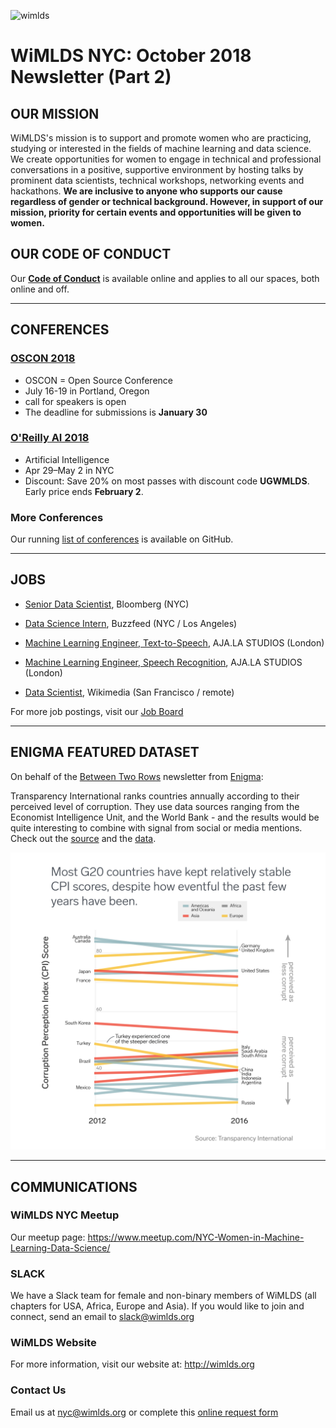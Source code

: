 

![wimlds](images/blue_log_full.jpg)  

# WiMLDS NYC:  October 2018 Newsletter (Part 2)

## OUR MISSION

WiMLDS's mission is to support and promote women who are practicing, studying or interested in the fields of machine learning and data science.  We create opportunities for women to engage in technical and professional conversations in a positive, supportive environment by hosting talks by prominent data scientists, technical workshops, networking events and hackathons.  **We are inclusive to anyone who supports our cause regardless of gender or technical background.  However, in support of our mission, priority for certain events and opportunities will be given to women.**  

## OUR CODE OF CONDUCT

Our **[Code of Conduct](https://github.com/WiMLDS/starter-kit/wiki/Code-of-conduct)** is available online and applies to all our spaces, both online and off.

---

## CONFERENCES 

### [OSCON 2018](https://github.com/WiMLDS/conferences/blob/master/2018/2018_07_16_oscon.md)
* OSCON = Open Source Conference
* July 16-19 in Portland, Oregon
* call for speakers is open 
* The deadline for submissions is **January 30**

### [O'Reilly AI 2018](https://github.com/WiMLDS/conferences/blob/master/2018/2018_07_16_oscon.md)
* Artificial Intelligence
* Apr 29–May 2 in NYC
* Discount:  Save 20% on most passes with discount code **UGWMLDS**. Early price ends **February 2**. 

### More Conferences
Our running [list of conferences](https://github.com/WiMLDS/conferences) is available on GitHub.

---
## JOBS 

* [Senior Data Scientist](http://wimlds.org/job/bloomberg-lp-new-york-2-senior-data-scientist/), Bloomberg (NYC)

* [Data Science Intern](http://wimlds.org/job/buzzfeed-new-york-los-angeles-6-data-science-intern/), Buzzfeed (NYC / Los Angeles)

* [Machine Learning Engineer, Text-to-Speech](http://wimlds.org/job/aja-la-studios-london-uk-2-machine-learning-engineer-text-to-speech/), AJA.LA STUDIOS (London)

* [Machine Learning Engineer, Speech Recognition](http://wimlds.org/job/aja-la-studios-london-uk-2-machine-learning-engineer-speech-recognition/), AJA.LA STUDIOS (London)

* [Data Scientist](http://wimlds.org/job/wikimedia-foundation-2-data-scientist/), Wikimedia (San Francisco / remote)


For more job postings, visit our [Job Board](http://wimlds.org/jobs/)

---
## ENIGMA FEATURED DATASET 
On behalf of the [Between Two Rows](https://us5.campaign-archive.com/home/?u=04aa10cf99e0998bd8e69a109&id=e53dcad000) newsletter from [Enigma](https://www.enigma.com):  

Transparency International ranks countries annually according to their perceived level of corruption. They use data sources ranging from the Economist Intelligence Unit, and the World Bank - and the results would be quite interesting to combine with signal from social or media mentions. Check out the [source](https://www.transparency.org) and the [data](https://public.enigma.com/datasets/transparency-international-corruption-perceptions-index-2016/91e2b23f-a37d-42c0-be3e-73b5e1ae49e6).

![corruption](images/g20_corruption_v2-01.png)  


 

---
## COMMUNICATIONS

### WiMLDS NYC Meetup
Our meetup page:  https://www.meetup.com/NYC-Women-in-Machine-Learning-Data-Science/

### SLACK
We have a Slack team for female and non-binary members of WiMLDS (all chapters for USA, Africa, Europe and Asia).  If you would like to join and connect, send an email to slack@wimlds.org

### WiMLDS Website
For more information, visit our website at:  http://wimlds.org

### Contact Us
Email us at nyc@wimlds.org or complete this [online request form](http://wimlds.org/requests/)


